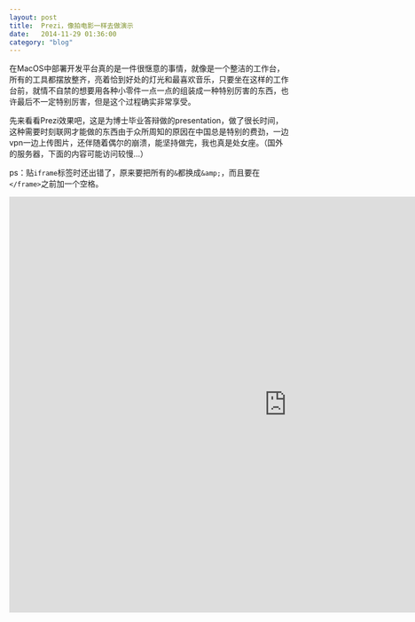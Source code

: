 ```yaml
---
layout: post
title:  Prezi，像拍电影一样去做演示
date:   2014-11-29 01:36:00
category: "blog"
---
```


<span id="tagline">
<p>在MacOS中部署开发平台真的是一件很惬意的事情，就像是一个整洁的工作台，所有的工具都摆放整齐，亮着恰到好处的灯光和最喜欢音乐，只要坐在这样的工作台前，就情不自禁的想要用各种小零件一点一点的组装成一种特别厉害的东西，也许最后不一定特别厉害，但是这个过程确实非常享受。</p>
</span>

先来看看Prezi效果吧，这是为博士毕业答辩做的presentation，做了很长时间，这种需要时刻联网才能做的东西由于众所周知的原因在中国总是特别的费劲，一边vpn一边上传图片，还伴随着偶尔的崩溃，能坚持做完，我也真是处女座。（国外的服务器，下面的内容可能访问较慢...）

ps：贴<code>iframe</code>标签时还出错了，原来要把所有的<code>&</code>都换成<code>&amp;amp;</code>，而且要在<code>&lt;/frame&gt;</code>之前加一个空格。

<iframe src="http://prezi.com/embed/mkr0uv4ba9wt/?bgcolor=ffffff&amp;lock_to_path=0&amp;autoplay=0&amp;autohide_ctrls=0&amp;features=undefined&amp;token=undefined&amp;disabled_features=undefined" width="1000" height="750" frameBorder="0" webkitAllowFullScreen mozAllowFullscreen allowfullscreen> </iframe>